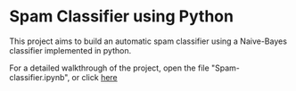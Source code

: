 # Spam Classifier using Python

This project aims to build an automatic spam classifier using a Naive-Bayes classifier implemented in python.

For a detailed walkthrough of the project, open the file "Spam-classifier.ipynb", or click [here](https://github.com/akshay-v-kaushik/spam-classifier/blob/main/Spam-classifier.ipynb)
